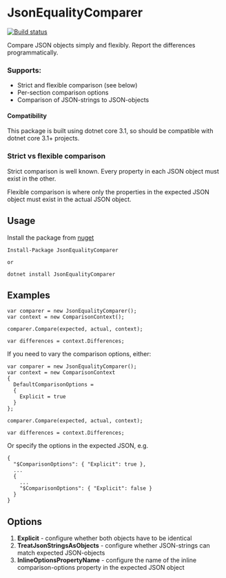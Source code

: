 # JsonEqualityComparer

[![Build status](https://ci.appveyor.com/api/projects/status/8h86p0iegkj1aiuh/branch/main?svg=true)](https://ci.appveyor.com/project/laingsimon/json-comparer/branch/main)

Compare JSON objects simply and flexibly. Report the differences programmatically.

### Supports:
- Strict and flexible comparison (see below)
- Per-section comparison options
- Comparison of JSON-strings to JSON-objects

#### Compatibility
This package is built using dotnet core 3.1, so should be compatible with dotnet core 3.1+ projects.

### Strict vs flexible comparison
Strict comparison is well known. Every property in each JSON object must exist in the other.

Flexible comparison is where only the properties in the expected JSON object must exist in the actual JSON object.

## Usage
Install the package from [nuget](https://www.nuget.org/packages/JsonEqualityComparer/)

```
Install-Package JsonEqualityComparer

or

dotnet install JsonEqualityComparer
```

## Examples

```
var comparer = new JsonEqualityComparer();
var context = new ComparisonContext();

comparer.Compare(expected, actual, context);

var differences = context.Differences;
```

If you need to vary the comparison options, either:
```
var comparer = new JsonEqualityComparer();
var context = new ComparisonContext
{
  DefaultComparisonOptions =
  {
    Explicit = true
  }
};

comparer.Compare(expected, actual, context);

var differences = context.Differences;
```

Or specify the options in the expected JSON, e.g.

```
{
  "$ComparisonOptions": { "Explicit": true },
  ...
  {
    ...
    "$ComparisonOptions": { "Explicit": false }
  }
}
```

## Options

1. **Explicit** - configure whether both objects have to be identical
1. **TreatJsonStringsAsObjects** - configure whether JSON-strings can match expected JSON-objects
1. **InlineOptionsPropertyName** - configure the name of the inline comparison-options property in the expected JSON object
